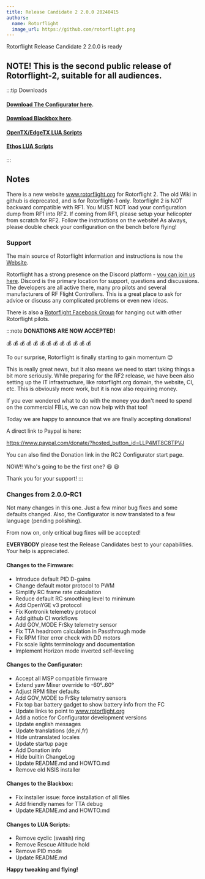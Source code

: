 ```yaml
---
title: Release Candidate 2 2.0.0 20240415
authors:
  name: Rotorflight
  image_url: https://github.com/rotorflight.png
---
```


Rotorflight Release Candidate 2 2.0.0 is ready

## NOTE! This is the second public release of Rotorflight-2, suitable for all audiences.


:::tip Downloads 
#### [Download The Configurator here](https://github.com/rotorflight/rotorflight-configurator/releases/tag/release/2.0.0-RC2).  
#### [Download Blackbox here](https://github.com/rotorflight/rotorflight-blackbox/releases/tag/release/2.0.0-RC2).  
#### [OpenTX/EdgeTX LUA Scripts](https://github.com/rotorflight/rotorflight-lua-scripts/releases/tag/release/2.0.0-RC2)  
#### [Ethos LUA Scripts](https://github.com/rotorflight/rotorflight-lua-ethos/releases/tag/release/2.0.0-RC2)
:::

## Notes
There is a new website www.rotorflight.org for Rotorflight 2. The old Wiki in github is deprecated, and is for Rotorflight-1 only. Rotorflight 2 is NOT backward compatible with RF1. You MUST NOT load your configuration dump from RF1 into RF2. If coming from RF1, please setup your helicopter from scratch for RF2. Follow the instructions on the website! As always, please double check your configuration on the bench before flying!

### Support
The main source of Rotorflight information and instructions is now the [Website](https://www.rotorflight.org).

Rotorflight has a strong presence on the Discord platform - [you can join us here](https://discord.gg/6QUySXdEvd). Discord is the primary location for support, questions and discussions. The developers are all active there, many pro pilots and several manufacturers of RF Flight Controllers. This is a great place to ask for advice or discuss any complicated problems or even new ideas.

There is also a [Rotorflight Facebook Group](https://www.facebook.com/groups/876445460825093/) for hanging out with other Rotorflight pilots. 

:::note
**DONATIONS ARE NOW ACCEPTED!**

💰 💰 💰 💰 💰 💰 💰 💰 💰 💰 💰 💰 💰 

To our surprise, Rotorflight is finally starting to gain momentum 😊

This is really great news, but it also means we need to start taking things a bit more seriously.
While preparing for the RF2 release, we have been also setting up the IT infrastructure, like
rotorflight.org domain, the website, CI, etc. This is obviously more work, but it is now
also requiring money.

If you ever wondered what to do with the money you don't need to spend on 
the commercial FBLs, we can now help with that too!

Today we are happy to announce that we are finally accepting donations!

A direct link to Paypal is here:

https://www.paypal.com/donate/?hosted_button_id=LLP4MT8C8TPVJ

You can also find the Donation link in the RC2 Configurator start page.

NOW!! Who's going to be the first one? 😆 😆 

Thank you for your support!
:::

### Changes from 2.0.0-RC1

Not many changes in this one. Just a few minor bug fixes and some defaults changed.
Also, the Configurator is now translated to a few language (pending polishing).

From now on, only critical bug fixes will be accepted!

**EVERYBODY** please test the Release Candidates best to your capabilities. Your help is appreciated. 

#### Changes to the Firmware:

* Introduce default PID D-gains
* Change default motor protocol to PWM
* Simplify RC frame rate calculation
* Reduce default RC smoothing level to minimum
* Add OpenYGE v3 protocol
* Fix Kontronik telemetry protocol
* Add github CI workflows
* Add GOV_MODE FrSky telemetry sensor
* Fix TTA headroom calculation in Passthrough mode
* Fix RPM filter error check with DD motors
* Fix scale lights terminology and documentation
* Implement Horizon mode inverted self-leveling

#### Changes to the Configurator:
* Accept all MSP compatible firmware
* Extend yaw Mixer override to -60°..60°
* Adjust RPM filter defaults
* Add GOV_MODE to FrSky telemetry sensors
* Fix top bar battery gadget to show battery info from the FC
* Update links to point to www.rotorflight.org
* Add a notice for Configurator development versions
* Update english messages
* Update translations (de,nl,fr)
* Hide untranslated locales
* Update startup page
* Add Donation info
* Hide builtin ChangeLog
* Update README.md and HOWTO.md
* Remove old NSIS installer

#### Changes to the Blackbox:
* Fix installer issue: force installation of all files
* Add friendly names for TTA debug
* Update README.md and HOWTO.md

#### Changes to LUA Scripts:
* Remove cyclic (swash) ring
* Remove Rescue Altitude hold
* Remove PID mode
* Update README.md

**Happy tweaking and flying!**
